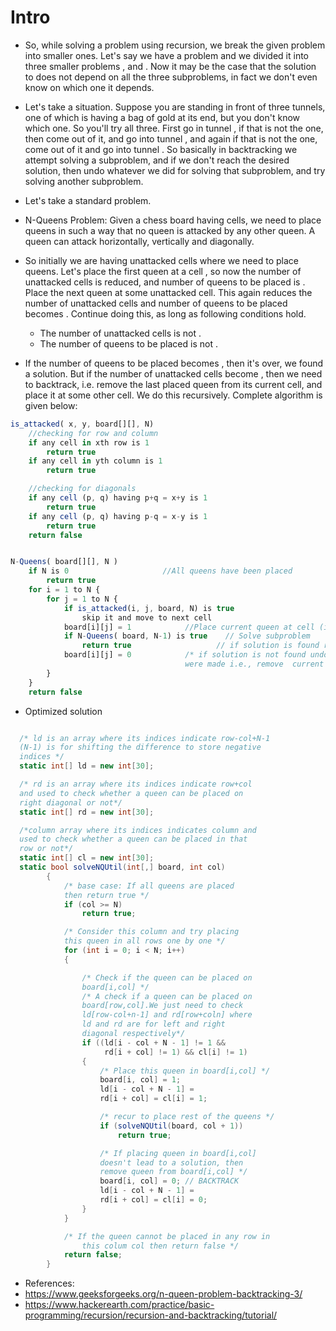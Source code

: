 # Intro

- So, while solving a problem using recursion, we break the given problem into smaller ones. Let's say we have a problem and we divided it into three smaller problems , and . Now it may be the case that the solution to does not depend on all the three subproblems, in fact we don't even know on which one it depends.
- Let's take a situation. Suppose you are standing in front of three tunnels, one of which is having a bag of gold at its end, but you don't know which one. So you'll try all three. First go in tunnel , if that is not the one, then come out of it, and go into tunnel , and again if that is not the one, come out of it and go into tunnel . So basically in backtracking we attempt solving a subproblem, and if we don't reach the desired solution, then undo whatever we did for solving that subproblem, and try solving another subproblem.

- Let's take a standard problem.
- N-Queens Problem: Given a chess board having cells, we need to place queens in such a way that no queen is attacked by any other queen. A queen can attack horizontally, vertically and diagonally.

- So initially we are having unattacked cells where we need to place queens. Let's place the first queen at a cell , so now the number of unattacked cells is reduced, and number of queens to be placed is . Place the next queen at some unattacked cell. This again reduces the number of unattacked cells and number of queens to be placed becomes . Continue doing this, as long as following conditions hold.
  - The number of unattacked cells is not .
  - The number of queens to be placed is not .
- If the number of queens to be placed becomes , then it's over, we found a solution. But if the number of unattacked cells become , then we need to backtrack, i.e. remove the last placed queen from its current cell, and place it at some other cell. We do this recursively.
  Complete algorithm is given below:

```javascript
is_attacked( x, y, board[][], N)
    //checking for row and column
    if any cell in xth row is 1
        return true
    if any cell in yth column is 1
        return true

    //checking for diagonals
    if any cell (p, q) having p+q = x+y is 1
        return true
    if any cell (p, q) having p-q = x-y is 1
        return true
    return false


N-Queens( board[][], N )
    if N is 0                     //All queens have been placed
        return true
    for i = 1 to N {
        for j = 1 to N {
            if is_attacked(i, j, board, N) is true
                skip it and move to next cell
            board[i][j] = 1            //Place current queen at cell (i,j)
            if N-Queens( board, N-1) is true    // Solve subproblem
                return true                   // if solution is found return true
            board[i][j] = 0            /* if solution is not found undo whatever changes
                                       were made i.e., remove  current queen from (i,j)*/
        }
    }
    return false
```

- Optimized solution

```csharp

  /* ld is an array where its indices indicate row-col+N-1
  (N-1) is for shifting the difference to store negative
  indices */
  static int[] ld = new int[30];

  /* rd is an array where its indices indicate row+col
  and used to check whether a queen can be placed on
  right diagonal or not*/
  static int[] rd = new int[30];

  /*column array where its indices indicates column and
  used to check whether a queen can be placed in that
  row or not*/
  static int[] cl = new int[30];
  static bool solveNQUtil(int[,] board, int col)
        {
            /* base case: If all queens are placed
            then return true */
            if (col >= N)
                return true;

            /* Consider this column and try placing
            this queen in all rows one by one */
            for (int i = 0; i < N; i++)
            {

                /* Check if the queen can be placed on
                board[i,col] */
                /* A check if a queen can be placed on
                board[row,col].We just need to check
                ld[row-col+n-1] and rd[row+coln] where
                ld and rd are for left and right
                diagonal respectively*/
                if ((ld[i - col + N - 1] != 1 &&
                     rd[i + col] != 1) && cl[i] != 1)
                {
                    /* Place this queen in board[i,col] */
                    board[i, col] = 1;
                    ld[i - col + N - 1] =
                    rd[i + col] = cl[i] = 1;

                    /* recur to place rest of the queens */
                    if (solveNQUtil(board, col + 1))
                        return true;

                    /* If placing queen in board[i,col]
                    doesn't lead to a solution, then
                    remove queen from board[i,col] */
                    board[i, col] = 0; // BACKTRACK
                    ld[i - col + N - 1] =
                    rd[i + col] = cl[i] = 0;
                }
            }

            /* If the queen cannot be placed in any row in
                this colum col then return false */
            return false;
        }
```

- References:
- https://www.geeksforgeeks.org/n-queen-problem-backtracking-3/
- https://www.hackerearth.com/practice/basic-programming/recursion/recursion-and-backtracking/tutorial/